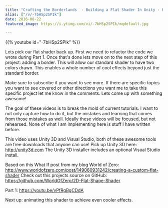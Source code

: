 ```yaml
---
title: "Crafting the Borderlands  - Building a Flat Shader In Unity - Part 2"
alias: ["/v/-7bHSp2SPIk"]
date: 2016-08-22
featured_image: https://i.ytimg.com/vi/-7bHSp2SPIk/mqdefault.jpg

---
```


{{% youtube id="-7bHSp2SPIk" %}}

Lets pick our flat shader back up. First we need to refactor the code we wrote during Part 1. Once that's done lets move on to the next step of this project: adding a border. This will allow our standard shader to have two colors drawn. This enables a whole number of cool effects beyond just the standard border.

Make sure to subscribe if you want to see more. If there are specific topics you want to see covered or other directions you want me to take this specific project let me know in the comments. Lets come up with something awesome!

The goal of these videos is to break the mold of current tutorials. I want to not only capture how to do it, but the mistakes and learning that comes from those mistakes as well. Ideally these videos will be focused, but not rehearsed. None of what I am implementing here is stuff I have written before.

This video uses Unity 3D and Visual Studio, both of these awesome tools are free downloads that anyone can use!
Pick up Unity 3D here: http://unity3d.com
The Unity 3D installer includes an optional Visual Studio install.

Based on this What If post from my blog World of Zero: http://www.worldofzero.com/post/149060931242/creating-a-custom-flat-shader
Check out this projects source on GitHub: https://github.com/WorldOfZero/2D-Flat-Shape-Shader

Part 1: https://youtu.be/vPfRgBgCDdA

Next up: animating this shader to achieve even cooler effects.